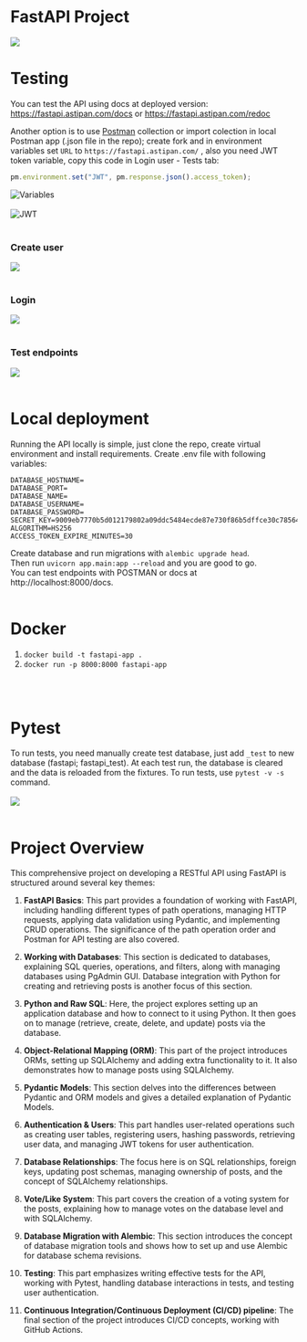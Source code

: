 # FastAPI Project

![](https://i.imgur.com/jPqQa5E.png)

# Testing
You can test the API using docs at deployed version: https://fastapi.astipan.com/docs or  https://fastapi.astipan.com/redoc

Another option is to use [Postman](https://www.postman.com/ujstor/workspace/fastapi-test/) collection or import colection in local Postman app (.json file in the repo); create fork and in environment variables set `URL` to `https://fastapi.astipan.com/` , also you need JWT token variable, copy this code in Login user - Tests tab:
```js
pm.environment.set("JWT", pm.response.json().access_token);
```

![Variables](https://i.imgur.com/urKV3Gk.png)
<br>
<br>
![JWT](https://i.imgur.com/3RBG6cR.png)
<br>
<br>
### Create user
![](https://i.imgur.com/iODzIXx.png)
<br>
<br>
### Login
![](https://i.imgur.com/9q9MSdZ.png)
<br>
<br>
### Test endpoints
![](https://i.imgur.com/IWlNzYM.png)
<br>
<br>
# Local deployment
Running the API locally is simple, just clone the repo, create virtual environment and install requirements. Create .env file with following variables:
```
DATABASE_HOSTNAME=
DATABASE_PORT=
DATABASE_NAME=
DATABASE_USERNAME=
DATABASE_PASSWORD=
SECRET_KEY=9009eb7770b5d012179802a09ddc5484ecde87e730f86b5dffce30c78564c50c
ALGORITHM=HS256
ACCESS_TOKEN_EXPIRE_MINUTES=30
```
Create database and run migrations with `alembic upgrade head`.
<br>
Then run `uvicorn app.main:app --reload` and you are good to go.
<br>
You can test endpoints with POSTMAN or docs at http://localhost:8000/docs.
<br>
<br>

# Docker
1. `docker build -t fastapi-app .`
2. `docker run -p 8000:8000 fastapi-app`
<br>
<br>

# Pytest
To run tests, you need manually create test database, just add `_test` to new database (fastapi;  fastapi_test). At each test run, the database is cleared and the data is reloaded from the fixtures. To run tests, use `pytest -v -s` command.
<br>
<br>
![](https://i.imgur.com/vsiTQZc.png)
<br>
<br>


# Project Overview

This comprehensive project on developing a RESTful API using FastAPI is structured around several key themes:

1. **FastAPI Basics**: This part provides a foundation of working with FastAPI, including handling different types of path operations, managing HTTP requests, applying data validation using Pydantic, and implementing CRUD operations. The significance of the path operation order and Postman for API testing are also covered.

2. **Working with Databases**: This section is dedicated to databases, explaining SQL queries, operations, and filters, along with managing databases using PgAdmin GUI. Database integration with Python for creating and retrieving posts is another focus of this section.

3. **Python and Raw SQL**: Here, the project explores setting up an application database and how to connect to it using Python. It then goes on to manage (retrieve, create, delete, and update) posts via the database.

4. **Object-Relational Mapping (ORM)**: This part of the project introduces ORMs, setting up SQLAlchemy and adding extra functionality to it. It also demonstrates how to manage posts using SQLAlchemy.

5. **Pydantic Models**: This section delves into the differences between Pydantic and ORM models and gives a detailed explanation of Pydantic Models.

6. **Authentication & Users**: This part handles user-related operations such as creating user tables, registering users, hashing passwords, retrieving user data, and managing JWT tokens for user authentication.

7. **Database Relationships**: The focus here is on SQL relationships, foreign keys, updating post schemas, managing ownership of posts, and the concept of SQLAlchemy relationships.

8. **Vote/Like System**: This part covers the creation of a voting system for the posts, explaining how to manage votes on the database level and with SQLAlchemy.

9. **Database Migration with Alembic**: This section introduces the concept of database migration tools and shows how to set up and use Alembic for database schema revisions.

10. **Testing**: This part emphasizes writing effective tests for the API, working with Pytest, handling database interactions in tests, and testing user authentication.

11. **Continuous Integration/Continuous Deployment (CI/CD) pipeline**: The final section of the project introduces CI/CD concepts, working with GitHub Actions.
